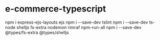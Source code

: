 # e-commerce-typescript

npm i express-ejs-layouts ejs
npm i --save-dev tslint
npm i --save-dev ts-node shelljs fs-extra nodemon rimraf npm-run-all
npm i --save-dev @types/fs-extra @types/shelljs

